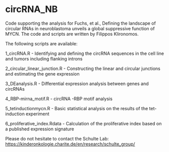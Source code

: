 # circRNA_NB
Code supporting the analysis for Fuchs, et al., Defining the landscape of circular RNAs in neuroblastoma unveils a global suppressive function of MYCN. The code and scripts are written by Filippos Klironomos.

The following scripts are available:

 1_circRNA.R - Identifying and defining the circRNA sequences in the cell line and tumors including flanking introns

2_circular_linear_junction.R - Constructing the linear and circular junctions and estimating the gene expression 

3_DEanalysis.R - Differential expression analysis between genes and circRNAs 

4_RBP-mirna_motif.R - circRNA -RBP motif analysis

5_tetinductionmycn.R - Basic statistical analysis on the results of the tet-induction experiment

6_proliferative_index.Rdata - Calculation of the proliferative index based on a published expression signature



Please do not hesitate to contact the Schulte Lab: https://kinderonkologie.charite.de/en/research/schulte_group/
